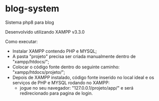 # blog-system
Sistema php8 para blog

Desenvolvido utilizando XAMPP v3.3.0

Como executar:
  * Instalar XAMPP contendo PHP e MYSQL;
  * A pasta "projeto" precisa ser criada manualmente dentro de "xampp/htdocs/";
  * Colocar o código fonte dentro do seguinte caminho: "xampp/htdocs/projeto/";
  * Depois de XAMPP instalado, código fonte inserido no local ideal e os serviços de PHP e MYSQL rodando no XAMPP:
    * jogue no seu navegador: "127.0.0.1/projeto/app/" e será redirecionado para pagina de login.

